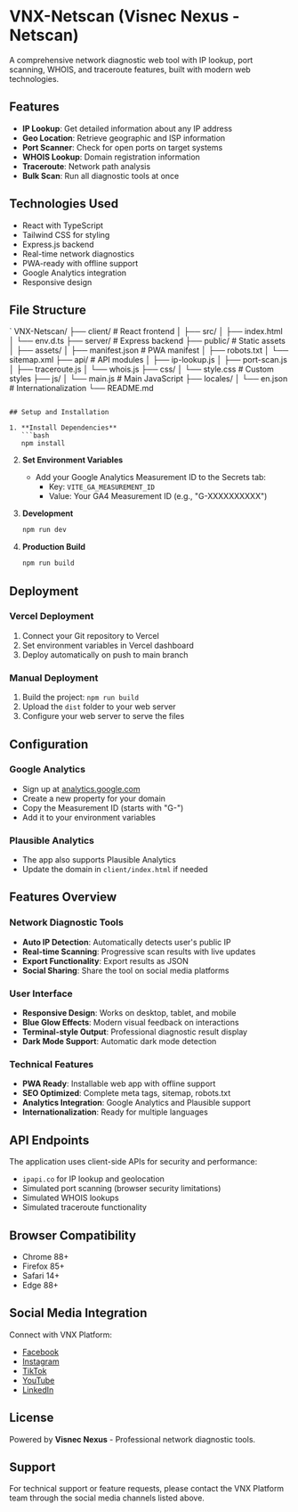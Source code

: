 # VNX-Netscan (Visnec Nexus - Netscan)

A comprehensive network diagnostic web tool with IP lookup, port scanning, WHOIS, and traceroute features, built with modern web technologies.

## Features

- **IP Lookup**: Get detailed information about any IP address
- **Geo Location**: Retrieve geographic and ISP information
- **Port Scanner**: Check for open ports on target systems
- **WHOIS Lookup**: Domain registration information
- **Traceroute**: Network path analysis
- **Bulk Scan**: Run all diagnostic tools at once

## Technologies Used

- React with TypeScript
- Tailwind CSS for styling
- Express.js backend
- Real-time network diagnostics
- PWA-ready with offline support
- Google Analytics integration
- Responsive design

## File Structure

`
VNX-Netscan/
├── client/                 # React frontend
│   ├── src/
│   ├── index.html
│   └── env.d.ts
├── server/                 # Express backend
├── public/                 # Static assets
│   ├── assets/
│   ├── manifest.json       # PWA manifest
│   ├── robots.txt
│   └── sitemap.xml
├── api/                    # API modules
│   ├── ip-lookup.js
│   ├── port-scan.js
│   ├── traceroute.js
│   └── whois.js
├── css/
│   └── style.css          # Custom styles
├── js/
│   └── main.js            # Main JavaScript
├── locales/
│   └── en.json            # Internationalization
└── README.md
```

## Setup and Installation

1. **Install Dependencies**
   ```bash
   npm install
   ```

2. **Set Environment Variables**
   - Add your Google Analytics Measurement ID to the Secrets tab:
     - Key: `VITE_GA_MEASUREMENT_ID`
     - Value: Your GA4 Measurement ID (e.g., "G-XXXXXXXXXX")

3. **Development**
   ```bash
   npm run dev
   ```

4. **Production Build**
   ```bash
   npm run build
   ```

## Deployment

### Vercel Deployment
1. Connect your Git repository to Vercel
2. Set environment variables in Vercel dashboard
3. Deploy automatically on push to main branch

### Manual Deployment
1. Build the project: `npm run build`
2. Upload the `dist` folder to your web server
3. Configure your web server to serve the files

## Configuration

### Google Analytics
- Sign up at [analytics.google.com](https://analytics.google.com)
- Create a new property for your domain
- Copy the Measurement ID (starts with "G-")
- Add it to your environment variables

### Plausible Analytics
- The app also supports Plausible Analytics
- Update the domain in `client/index.html` if needed

## Features Overview

### Network Diagnostic Tools
- **Auto IP Detection**: Automatically detects user's public IP
- **Real-time Scanning**: Progressive scan results with live updates
- **Export Functionality**: Export results as JSON
- **Social Sharing**: Share the tool on social media platforms

### User Interface
- **Responsive Design**: Works on desktop, tablet, and mobile
- **Blue Glow Effects**: Modern visual feedback on interactions
- **Terminal-style Output**: Professional diagnostic result display
- **Dark Mode Support**: Automatic dark mode detection

### Technical Features
- **PWA Ready**: Installable web app with offline support
- **SEO Optimized**: Complete meta tags, sitemap, robots.txt
- **Analytics Integration**: Google Analytics and Plausible support
- **Internationalization**: Ready for multiple languages

## API Endpoints

The application uses client-side APIs for security and performance:

- `ipapi.co` for IP lookup and geolocation
- Simulated port scanning (browser security limitations)
- Simulated WHOIS lookups
- Simulated traceroute functionality

## Browser Compatibility

- Chrome 88+
- Firefox 85+
- Safari 14+
- Edge 88+

## Social Media Integration

Connect with VNX Platform:
- [Facebook](https://www.facebook.com/profile.php?id=61576882583780)
- [Instagram](https://www.instagram.com/vnxplatform/)
- [TikTok](https://www.tiktok.com/@vnxplatform)
- [YouTube](https://www.youtube.com/@VNXPlatform)
- [LinkedIn](https://www.linkedin.com/company/107405663/admin/dashboard/)

## License

Powered by **Visnec Nexus** - Professional network diagnostic tools.

## Support

For technical support or feature requests, please contact the VNX Platform team through the social media channels listed above.
